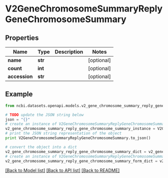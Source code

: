 # V2GeneChromosomeSummaryReplyGeneChromosomeSummary


## Properties

Name | Type | Description | Notes
------------ | ------------- | ------------- | -------------
**name** | **str** |  | [optional] 
**count** | **int** |  | [optional] 
**accession** | **str** |  | [optional] 

## Example

```python
from ncbi.datasets.openapi.models.v2_gene_chromosome_summary_reply_gene_chromosome_summary import V2GeneChromosomeSummaryReplyGeneChromosomeSummary

# TODO update the JSON string below
json = "{}"
# create an instance of V2GeneChromosomeSummaryReplyGeneChromosomeSummary from a JSON string
v2_gene_chromosome_summary_reply_gene_chromosome_summary_instance = V2GeneChromosomeSummaryReplyGeneChromosomeSummary.from_json(json)
# print the JSON string representation of the object
print V2GeneChromosomeSummaryReplyGeneChromosomeSummary.to_json()

# convert the object into a dict
v2_gene_chromosome_summary_reply_gene_chromosome_summary_dict = v2_gene_chromosome_summary_reply_gene_chromosome_summary_instance.to_dict()
# create an instance of V2GeneChromosomeSummaryReplyGeneChromosomeSummary from a dict
v2_gene_chromosome_summary_reply_gene_chromosome_summary_form_dict = v2_gene_chromosome_summary_reply_gene_chromosome_summary.from_dict(v2_gene_chromosome_summary_reply_gene_chromosome_summary_dict)
```
[[Back to Model list]](../README.md#documentation-for-models) [[Back to API list]](../README.md#documentation-for-api-endpoints) [[Back to README]](../README.md)


